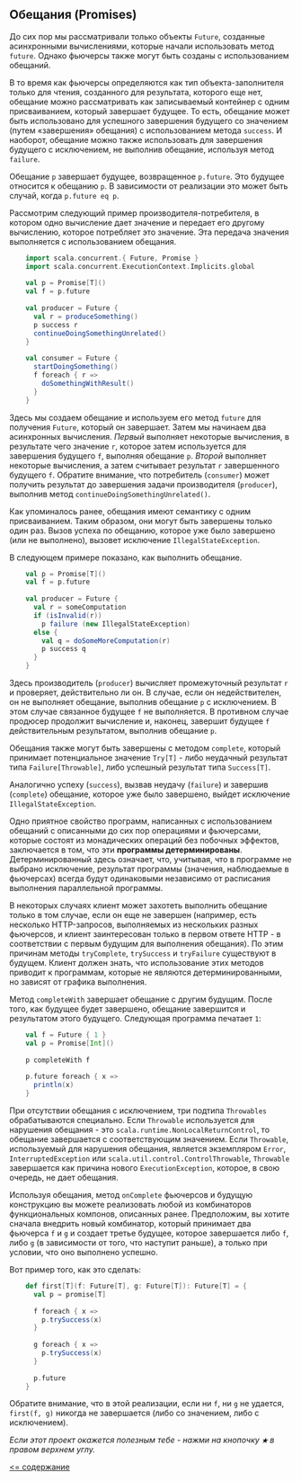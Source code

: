 ## Обещания (Promises)

До сих пор мы рассматривали только объекты `Future`, созданные асинхронными вычислениями, которые начали использовать 
метод `future`. Однако фьючерсы также могут быть созданы с использованием обещаний.

В то время как фьючерсы определяются как тип объекта-заполнителя только для чтения, созданного для результата, которого 
еще нет, обещание можно рассматривать как записываемый контейнер с одним присваиванием, который завершает будущее. 
То есть, обещание может быть использовано для успешного завершения будущего со значением (путем «завершения» обещания) с 
использованием метода `success`. И наоборот, обещание можно также использовать для завершения будущего с исключением, не 
выполнив обещание, используя метод `failure`.

Обещание `p` завершает будущее, возвращенное `p.future`. Это будущее относится к обещанию `p`. В зависимости от реализации 
это может быть случай, когда `p.future eq p`.

Рассмотрим следующий пример производителя-потребителя, в котором одно вычисление дает значение и передает его другому 
вычислению, которое потребляет это значение. Эта передача значения выполняется с использованием обещания.

```scala
    import scala.concurrent.{ Future, Promise }
    import scala.concurrent.ExecutionContext.Implicits.global
    
    val p = Promise[T]()
    val f = p.future
    
    val producer = Future {
      val r = produceSomething()
      p success r
      continueDoingSomethingUnrelated()
    }
    
    val consumer = Future {
      startDoingSomething()
      f foreach { r =>
        doSomethingWithResult()
      }
    }
```

Здесь мы создаем обещание и используем его метод `future` для получения `Future`, который он завершает. Затем мы начинаем 
два асинхронных вычисления. _Первый_ выполняет некоторые вычисления, в результате чего значение `r`, которое затем используется 
для завершения будущего `f`, выполняя обещание `p`. _Второй_ выполняет некоторые вычисления, а затем считывает результат 
`r` завершенного будущего `f`. Обратите внимание, что потребитель (`consumer`) может получить результат до завершения 
задачи производителя (`producer`), выполнив метод `continueDoingSomethingUnrelated()`.

Как упоминалось ранее, обещания имеют семантику с одним присваиванием. Таким образом, они могут быть завершены только 
один раз. Вызов успеха по обещанию, которое уже было завершено (или не выполнено), вызовет исключение `IllegalStateException`.

В следующем примере показано, как выполнить обещание.

```scala
    val p = Promise[T]()
    val f = p.future
    
    val producer = Future {
      val r = someComputation
      if (isInvalid(r))
        p failure (new IllegalStateException)
      else {
        val q = doSomeMoreComputation(r)
        p success q
      }
    }
```

Здесь производитель (`producer`) вычисляет промежуточный результат `r` и проверяет, действительно ли он. В случае, если 
он недействителен, он не выполняет обещание, выполнив обещание `p` с исключением. В этом случае связанное будущее `f` не 
выполняется. В противном случае продюсер продолжит вычисление и, наконец, завершит будущее `f` действительным результатом, 
выполнив обещание `p`.

Обещания также могут быть завершены с методом `complete`, который принимает потенциальное значение `Try[T]` - либо неудачный 
результат типа `Failure[Throwable]`, либо успешный результат типа `Success[T]`.

Аналогично успеху (`success`), вызвав неудачу (`failure`) и завершив (`complete`) обещание, которое уже было завершено, 
выйдет исключение `IllegalStateException`.

Одно приятное свойство программ, написанных с использованием обещаний с описанными до сих пор операциями и фьючерсами, 
которые состоят из монадических операций без побочных эффектов, заключается в том, что эти **программы детерминированы**. 
Детерминированный здесь означает, что, учитывая, что в программе не выбрано исключение, результат программы (значения, 
наблюдаемые в фьючерсах) всегда будут одинаковыми независимо от расписания выполнения параллельной программы.

В некоторых случаях клиент может захотеть выполнить обещание только в том случае, если он еще не завершен (например, есть 
несколько HTTP-запросов, выполняемых из нескольких разных фьючерсов, и клиент заинтересован только в первом ответе HTTP - 
в соответствии с первым будущим для выполнения обещания). По этим причинам методы `tryComplete`, `trySuccess` и `tryFailure`
 существуют в будущем. Клиент должен знать, что использование этих методов приводит к программам, которые не являются 
 детерминированными, но зависят от графика выполнения.

Метод `completeWith` завершает обещание с другим будущим. После того, как будущее будет завершено, обещание завершится и 
результатом этого будущего. Следующая программа печатает `1`:

```scala
    val f = Future { 1 }
    val p = Promise[Int]()
    
    p completeWith f
    
    p.future foreach { x =>
      println(x)
    }
```

При отсутствии обещания с исключением, три подтипа `Throwables` обрабатываются специально. Если `Throwable` используется 
для нарушения обещания - это `scala.runtime.NonLocalReturnControl`, то обещание завершается с соответствующим значением. 
Если `Throwable`, используемый для нарушения обещания, является экземпляром `Error`, `InterruptedException` или 
`scala.util.control.ControlThrowable`, `Throwable` завершается как причина нового `ExecutionException`, которое, в свою 
очередь, не дает обещания.

Используя обещания, метод `onComplete` фьючерсов и будущую конструкцию вы можете реализовать любой из комбинаторов 
функциональных компонов, описанных ранее. Предположим, вы хотите сначала внедрить новый комбинатор, который принимает два 
фьючерса `f` и `g` и создает третье будущее, которое завершается либо `f`, либо `g` (в зависимости от того, что наступит раньше), 
а только при условии, что оно выполнено успешно.

Вот пример того, как это сделать:

```scala
    def first[T](f: Future[T], g: Future[T]): Future[T] = {
      val p = promise[T]
    
      f foreach { x =>
        p.trySuccess(x)
      }
    
      g foreach { x =>
        p.trySuccess(x)
      }
    
      p.future
    }
```

Обратите внимание, что в этой реализации, если ни `f`, ни `g` не удается, `first(f, g)` никогда не завершается 
(либо со значением, либо с исключением).

_Если этот проект окажется полезным тебе - нажми на кнопочку **`★`** в правом верхнем углу._

[<= содержание](https://github.com/steklopod/Parallel-Programming/blob/master/readme.md)